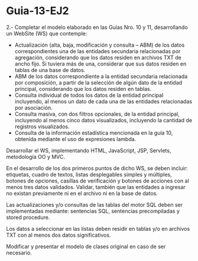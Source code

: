 # Guia-13-EJ2

2.- Completar el modelo elaborado en las Guías Nro. 10 y 11, desarrollando un
WebSite (WS) que contemple:
- Actualización (alta, baja, modificación y consulta – ABM) de los datos
correspondientes una de las entidades secundaria relacionadas por agregación,
considerando que los datos residen en archivos TXT de ancho fijo. Si tuviera más
de una, considerar que sus datos residen en tablas de una base de datos.
- ABM de los datos correspondiente a la entidad secundaria relacionada por
composición, a partir de la selección de algún dato de la entidad principal,
considerando que los datos residen en tablas.
- Consulta individual de todos los datos de la entidad principal incluyendo, al
menos un dato de cada una de las entidades relacionadas por asociación.
- Consulta masiva, con dos filtros opcionales, de la entidad principal, incluyendo al
menos cinco datos visualizados, incluyendo la cantidad de registros visualizados.
- Consulta de la información estadística mencionada en la guía 10, obtenida
mediante el uso de expresiones lambda.

Desarrollar el WS, implementando HTML, JavaScript, JSP, Servlets, metodología OO y
MVC.

En el desarrollo de los dos primeros puntos de dicho WS, se deben incluir: etiquetas,
cuadro de textos, listas desplegables simples y múltiples, botones de opciones, casillas
de verificación y botones de acciones con al menos tres datos validados. Validar,
también que las entidades a ingresar no existan previamente ni en el archivo ni en la
base de datos.

Las actualizaciones y/o consultas de las tablas del motor SQL deben ser implementadas
mediante: sentencias SQL, sentencias precompiladas y stored procedure.

Los datos a seleccionar en las listas deben residir en tablas y/o en archivos TXT con al
menos dos datos significativos.

Modificar y presentar el modelo de clases original en caso de ser necesario.
